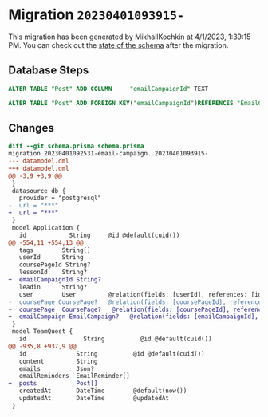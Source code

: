 # Migration `20230401093915-`

This migration has been generated by MikhailKochkin at 4/1/2023, 1:39:15 PM.
You can check out the [state of the schema](./schema.prisma) after the migration.

## Database Steps

```sql
ALTER TABLE "Post" ADD COLUMN     "emailCampaignId" TEXT

ALTER TABLE "Post" ADD FOREIGN KEY("emailCampaignId")REFERENCES "EmailCampaign"("id") ON DELETE SET NULL ON UPDATE CASCADE
```

## Changes

```diff
diff --git schema.prisma schema.prisma
migration 20230401092531-email-campaign..20230401093915-
--- datamodel.dml
+++ datamodel.dml
@@ -3,9 +3,9 @@
 }
 datasource db {
   provider = "postgresql"
-  url = "***"
+  url = "***"
 }
 model Application {
   id            String     @id @default(cuid())
@@ -554,11 +554,13 @@
   tags        String[]
   userId      String
   coursePageId String?
   lessonId    String?
+  emailCampaignId String?
   leadin      String?
   user        User         @relation(fields: [userId], references: [id])
-  coursePage CoursePage?   @relation(fields: [coursePageId], references: [id])
+  coursePage  CoursePage?   @relation(fields: [coursePageId], references: [id])
+  emailCampaign EmailCampaign?   @relation(fields: [emailCampaignId], references: [id])
 }
 model TeamQuest {
   id                String          @id @default(cuid())
@@ -935,8 +937,9 @@
   id              String          @id @default(cuid())
   content         String
   emails          Json?
   emailReminders  EmailReminder[]
+  posts           Post[]
   createdAt       DateTime        @default(now())
   updatedAt       DateTime        @updatedAt
 }
```


